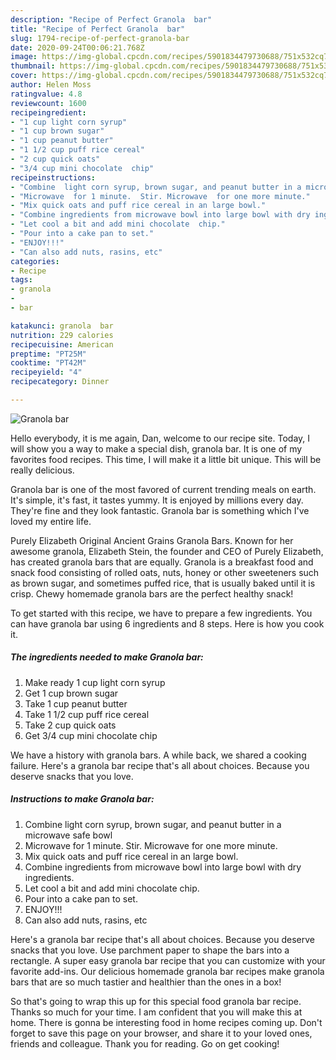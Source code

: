 ```yaml
---
description: "Recipe of Perfect Granola  bar"
title: "Recipe of Perfect Granola  bar"
slug: 1794-recipe-of-perfect-granola-bar
date: 2020-09-24T00:06:21.768Z
image: https://img-global.cpcdn.com/recipes/5901834479730688/751x532cq70/granola-bar-recipe-main-photo.jpg
thumbnail: https://img-global.cpcdn.com/recipes/5901834479730688/751x532cq70/granola-bar-recipe-main-photo.jpg
cover: https://img-global.cpcdn.com/recipes/5901834479730688/751x532cq70/granola-bar-recipe-main-photo.jpg
author: Helen Moss
ratingvalue: 4.8
reviewcount: 1600
recipeingredient:
- "1 cup light corn syrup"
- "1 cup brown sugar"
- "1 cup peanut butter"
- "1 1/2 cup puff rice cereal"
- "2 cup quick oats"
- "3/4 cup mini chocolate  chip"
recipeinstructions:
- "Combine  light corn syrup, brown sugar, and peanut butter in a microwave safe bowl"
- "Microwave  for 1 minute.  Stir. Microwave  for one more minute."
- "Mix quick oats and puff rice cereal in an large bowl."
- "Combine ingredients from microwave bowl into large bowl with dry ingredients."
- "Let cool a bit and add mini chocolate  chip."
- "Pour into a cake pan to set."
- "ENJOY!!!"
- "Can also add nuts, rasins, etc"
categories:
- Recipe
tags:
- granola
- 
- bar

katakunci: granola  bar 
nutrition: 229 calories
recipecuisine: American
preptime: "PT25M"
cooktime: "PT42M"
recipeyield: "4"
recipecategory: Dinner

---
```



![Granola  bar](https://img-global.cpcdn.com/recipes/5901834479730688/751x532cq70/granola-bar-recipe-main-photo.jpg)

Hello everybody, it is me again, Dan, welcome to our recipe site. Today, I will show you a way to make a special dish, granola  bar. It is one of my favorites food recipes. This time, I will make it a little bit unique. This will be really delicious.

Granola  bar is one of the most favored of current trending meals on earth. It's simple, it's fast, it tastes yummy. It is enjoyed by millions every day. They're fine and they look fantastic. Granola  bar is something which I've loved my entire life.

Purely Elizabeth Original Ancient Grains Granola Bars. Known for her awesome granola, Elizabeth Stein, the founder and CEO of Purely Elizabeth, has created granola bars that are equally. Granola is a breakfast food and snack food consisting of rolled oats, nuts, honey or other sweeteners such as brown sugar, and sometimes puffed rice, that is usually baked until it is crisp. Chewy homemade granola bars are the perfect healthy snack!


To get started with this recipe, we have to prepare a few ingredients. You can have granola  bar using 6 ingredients and 8 steps. Here is how you cook it.

<!--inarticleads1-->

##### The ingredients needed to make Granola  bar:

1. Make ready 1 cup light corn syrup
1. Get 1 cup brown sugar
1. Take 1 cup peanut butter
1. Take 1 1/2 cup puff rice cereal
1. Take 2 cup quick oats
1. Get 3/4 cup mini chocolate  chip


We have a history with granola bars. A while back, we shared a cooking failure. Here&#39;s a granola bar recipe that&#39;s all about choices. Because you deserve snacks that you love. 

<!--inarticleads2-->

##### Instructions to make Granola  bar:

1. Combine  light corn syrup, brown sugar, and peanut butter in a microwave safe bowl
1. Microwave  for 1 minute.  Stir. Microwave  for one more minute.
1. Mix quick oats and puff rice cereal in an large bowl.
1. Combine ingredients from microwave bowl into large bowl with dry ingredients.
1. Let cool a bit and add mini chocolate  chip.
1. Pour into a cake pan to set.
1. ENJOY!!!
1. Can also add nuts, rasins, etc


Here&#39;s a granola bar recipe that&#39;s all about choices. Because you deserve snacks that you love. Use parchment paper to shape the bars into a rectangle. A super easy granola bar recipe that you can customize with your favorite add-ins. Our delicious homemade granola bar recipes make granola bars that are so much tastier and healthier than the ones in a box! 

So that's going to wrap this up for this special food granola  bar recipe. Thanks so much for your time. I am confident that you will make this at home. There is gonna be interesting food in home recipes coming up. Don't forget to save this page on your browser, and share it to your loved ones, friends and colleague. Thank you for reading. Go on get cooking!
